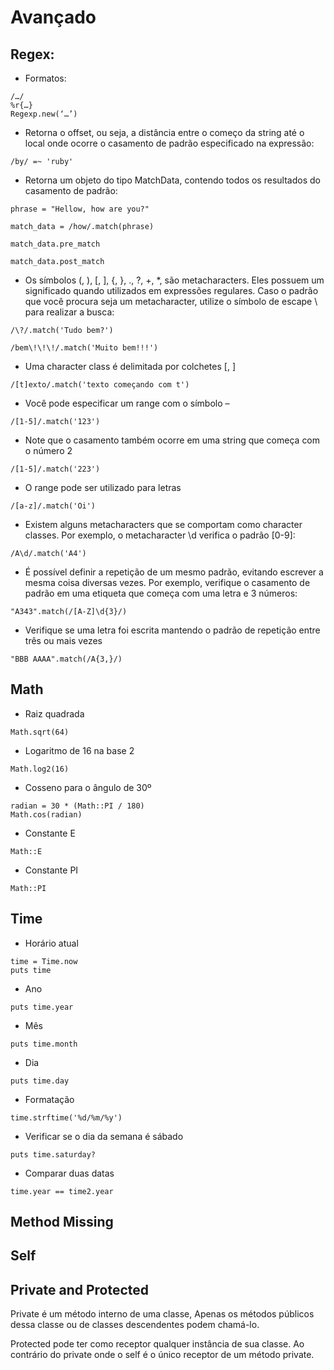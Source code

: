 # Avançado

## Regex:

- Formatos:

```
/…/
%r{…}
Regexp.new(‘…’)
```

- Retorna o offset, ou seja, a distância entre o começo da string até o local onde ocorre o casamento de padrão especificado na expressão:
```
/by/ =~ 'ruby'
```

- Retorna um objeto do tipo MatchData, contendo todos os resultados do casamento de padrão:
```
phrase = "Hellow, how are you?"
 
match_data = /how/.match(phrase)
```

```
match_data.pre_match
```

```
match_data.post_match
```

- Os símbolos (, ), [, ], {, }, ., ?, +, *,  são metacharacters. Eles possuem um significado quando utilizados em expressões regulares. Caso o padrão que você procura seja um metacharacter, utilize o símbolo de escape \ para realizar a busca:

```
/\?/.match('Tudo bem?')
 
/bem\!\!\!/.match('Muito bem!!!')
```

- Uma character class é delimitada por colchetes [, ]

```
/[t]exto/.match('texto começando com t')
```

- Você pode especificar um range com o símbolo –

```
/[1-5]/.match('123')
```

- Note que o casamento também ocorre em uma string que começa com o número 2

```
/[1-5]/.match('223')
```

- O range pode ser utilizado para letras

```
/[a-z]/.match('Oi')
```

- Existem alguns metacharacters que se comportam como character classes. Por exemplo, o metacharacter \d verifica o padrão [0-9]:

```
/A\d/.match('A4')
```

- É possível definir a repetição de um mesmo padrão, evitando escrever a mesma coisa diversas vezes. Por exemplo, verifique o casamento de padrão em uma etiqueta que começa com uma letra e 3 números:

```
"A343".match(/[A-Z]\d{3}/)
```

- Verifique se uma letra foi escrita mantendo o padrão de repetição entre três ou mais vezes

```
"BBB AAAA".match(/A{3,}/)
```

## Math

- Raiz quadrada

```
Math.sqrt(64)
```

- Logaritmo de 16 na base 2

```
Math.log2(16)
```

- Cosseno para o ângulo de 30º

```
radian = 30 * (Math::PI / 180)
Math.cos(radian)
```

- Constante E

```
Math::E
```

- Constante PI

```
Math::PI
```

## Time

- Horário atual

```
time = Time.now
puts time
```

- Ano

```
puts time.year
```

- Mês

```
puts time.month
```

- Dia

```
puts time.day
```

- Formatação

```
time.strftime('%d/%m/%y')
```

- Verificar se o dia da semana é sábado

```
puts time.saturday?
```

- Comparar duas datas

```
time.year == time2.year
```

## Method Missing

## Self

## Private and Protected

Private é um método interno de uma classe,  Apenas os métodos públicos dessa classe ou de classes descendentes podem chamá-lo.

Protected pode ter como receptor qualquer instância de sua classe. Ao contrário do private onde o self é o único receptor de um método private.